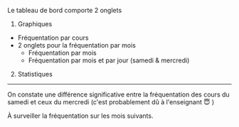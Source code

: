 Le tableau de bord comporte 2 onglets

1. Graphiques
  - Fréquentation par cours
  - 2 onglets pour la fréquentation par mois
    - Fréquentation par mois 
    - Fréquentation par mois et par jour (samedi & mercredi)
2. Statistiques

---

On constate une différence significative entre la fréquentation des cours du samedi et ceux du mercredi (c'est probablement dû à l'enseignant 😇 )

À surveiller la fréquentation sur les mois suivants.

